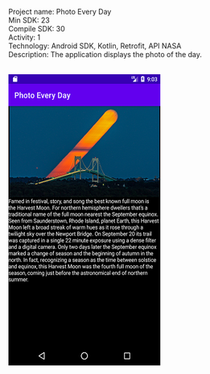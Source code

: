Project name: Photo Every Day <br/>
Min SDK: 23 <br/>
Compile SDK: 30 <br/>
Activity: 1 <br/>
Technology: Android SDK, Kotlin, Retrofit, API NASA <br/>
Description: The application displays the photo of the day.
<br/>
<br/>

![alt text](https://github.com/alex-lopatenko/PhotoEveryDay/blob/master/preview-1.png)
